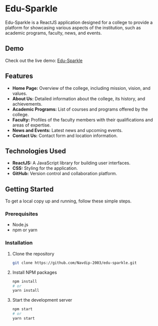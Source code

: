 # Edu-Sparkle

Edu-Sparkle is a ReactJS application designed for a college to provide a platform for showcasing various aspects of the institution, such as academic programs, faculty, news, and events.

## Demo

Check out the live demo: [Edu-Sparkle](https://edu-sparkle.netlify.app/)

## Features

- **Home Page:** Overview of the college, including mission, vision, and values.
- **About Us:** Detailed information about the college, its history, and achievements.
- **Academic Programs:** List of courses and programs offered by the college.
- **Faculty:** Profiles of the faculty members with their qualifications and areas of expertise.
- **News and Events:** Latest news and upcoming events.
- **Contact Us:** Contact form and location information.

## Technologies Used

- **ReactJS:** A JavaScript library for building user interfaces.
- **CSS:** Styling for the application.
- **GitHub:** Version control and collaboration platform.

## Getting Started

To get a local copy up and running, follow these simple steps.

### Prerequisites

- Node.js
- npm or yarn

### Installation

1. Clone the repository
   ```sh
   git clone https://github.com/Navdip-2003/edu-sparkle.git

2. Install NPM packages
   ```sh
   npm install
   # or
   yarn install

3. Start the development server
   ```sh
   npm start
   # or
   yarn start
